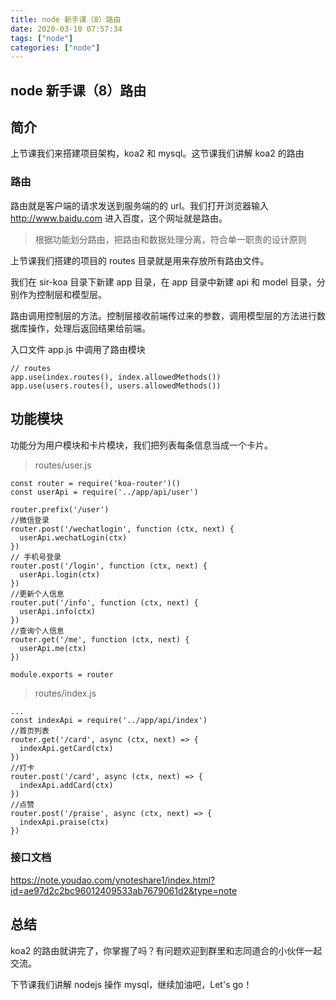 ```yaml
---
title: node 新手课（8）路由
date: 2020-03-10 07:57:34
tags: ["node"]
categories: ["node"]
---
```


## node 新手课（8）路由

## 简介

上节课我们来搭建项目架构，koa2 和 mysql。这节课我们讲解 koa2 的路由

### 路由

路由就是客户端的请求发送到服务端的的 url。我们打开浏览器输入 http://www.baidu.com 进入百度，这个网址就是路由。

> 根据功能划分路由，把路由和数据处理分离，符合单一职责的设计原则

上节课我们搭建的项目的 routes 目录就是用来存放所有路由文件。

我们在 sir-koa 目录下新建 app 目录，在 app 目录中新建 api 和 model 目录，分别作为控制层和模型层。

路由调用控制层的方法。控制层接收前端传过来的参数，调用模型层的方法进行数据库操作，处理后返回结果给前端。

入口文件 app.js 中调用了路由模块

```
// routes
app.use(index.routes(), index.allowedMethods())
app.use(users.routes(), users.allowedMethods())
```

## 功能模块

功能分为用户模块和卡片模块，我们把列表每条信息当成一个卡片。

> routes/user.js

```
const router = require('koa-router')()
const userApi = require('../app/api/user')

router.prefix('/user')
//微信登录
router.post('/wechatlogin', function (ctx, next) {
  userApi.wechatLogin(ctx)
})
// 手机号登录
router.post('/login', function (ctx, next) {
  userApi.login(ctx)
})
//更新个人信息
router.put('/info', function (ctx, next) {
  userApi.info(ctx)
})
//查询个人信息
router.get('/me', function (ctx, next) {
  userApi.me(ctx)
})

module.exports = router
```

> routes/index.js

```
...
const indexApi = require('../app/api/index')
//首页列表
router.get('/card', async (ctx, next) => {
  indexApi.getCard(ctx)
})
//打卡
router.post('/card', async (ctx, next) => {
  indexApi.addCard(ctx)
})
//点赞
router.post('/praise', async (ctx, next) => {
  indexApi.praise(ctx)
})
```

### 接口文档

https://note.youdao.com/ynoteshare1/index.html?id=ae97d2c2bc96012409533ab7679061d2&type=note

## 总结

koa2 的路由就讲完了，你掌握了吗？有问题欢迎到群里和志同道合的小伙伴一起交流。

下节课我们讲解 nodejs 操作 mysql，继续加油吧，Let's go！
